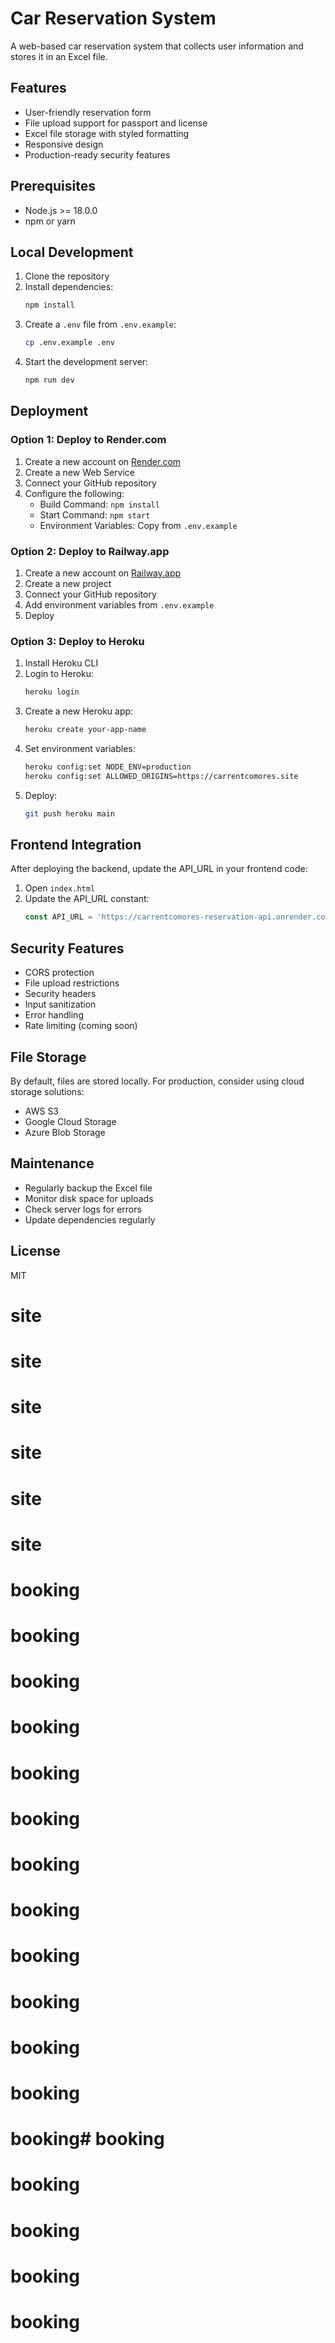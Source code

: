 # Car Reservation System

A web-based car reservation system that collects user information and stores it in an Excel file.

## Features

- User-friendly reservation form
- File upload support for passport and license
- Excel file storage with styled formatting
- Responsive design
- Production-ready security features

## Prerequisites

- Node.js >= 18.0.0
- npm or yarn

## Local Development

1. Clone the repository
2. Install dependencies:
   ```bash
   npm install
   ```
3. Create a `.env` file from `.env.example`:
   ```bash
   cp .env.example .env
   ```
4. Start the development server:
   ```bash
   npm run dev
   ```

## Deployment

### Option 1: Deploy to Render.com

1. Create a new account on [Render.com](https://render.com)
2. Create a new Web Service
3. Connect your GitHub repository
4. Configure the following:
   - Build Command: `npm install`
   - Start Command: `npm start`
   - Environment Variables: Copy from `.env.example`

### Option 2: Deploy to Railway.app

1. Create a new account on [Railway.app](https://railway.app)
2. Create a new project
3. Connect your GitHub repository
4. Add environment variables from `.env.example`
5. Deploy

### Option 3: Deploy to Heroku

1. Install Heroku CLI
2. Login to Heroku:
   ```bash
   heroku login
   ```
3. Create a new Heroku app:
   ```bash
   heroku create your-app-name
   ```
4. Set environment variables:
   ```bash
   heroku config:set NODE_ENV=production
   heroku config:set ALLOWED_ORIGINS=https://carrentcomores.site
   ```
5. Deploy:
   ```bash
   git push heroku main
   ```

## Frontend Integration

After deploying the backend, update the API_URL in your frontend code:

1. Open `index.html`
2. Update the API_URL constant:
   ```javascript
   const API_URL = 'https://carrentcomores-reservation-api.onrender.com';
   ```

## Security Features

- CORS protection
- File upload restrictions
- Security headers
- Input sanitization
- Error handling
- Rate limiting (coming soon)

## File Storage

By default, files are stored locally. For production, consider using cloud storage solutions:

- AWS S3
- Google Cloud Storage
- Azure Blob Storage

## Maintenance

- Regularly backup the Excel file
- Monitor disk space for uploads
- Check server logs for errors
- Update dependencies regularly

## License

MIT
# site
# site
# site
# site
# site
# site
# booking
# booking
# booking
# booking
# booking
# booking
# booking
# booking
# booking
# booking
# booking
# booking
# booking# booking
# booking
# booking
# booking
# booking
